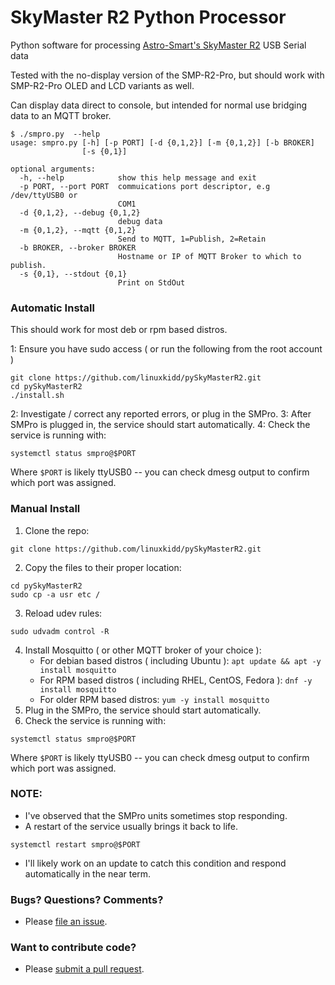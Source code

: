 # SkyMaster R2 Python Processor
Python software for processing [Astro-Smart's SkyMaster R2](http://astro-smart.com/index.php?p=1_26_Computerized-Sky-Master-Pro-System-SMP-R2-PRO) USB Serial data


Tested with the no-display version of the SMP-R2-Pro, but should work with SMP-R2-Pro OLED and LCD variants as well.

Can display data direct to console, but intended for normal use bridging data to an MQTT broker.

```
$ ./smpro.py  --help
usage: smpro.py [-h] [-p PORT] [-d {0,1,2}] [-m {0,1,2}] [-b BROKER]
                [-s {0,1}]

optional arguments:
  -h, --help            show this help message and exit
  -p PORT, --port PORT  commuications port descriptor, e.g /dev/ttyUSB0 or
                        COM1
  -d {0,1,2}, --debug {0,1,2}
                        debug data
  -m {0,1,2}, --mqtt {0,1,2}
                        Send to MQTT, 1=Publish, 2=Retain
  -b BROKER, --broker BROKER
                        Hostname or IP of MQTT Broker to which to publish.
  -s {0,1}, --stdout {0,1}
                        Print on StdOut
```

### Automatic Install
This should work for most deb or rpm based distros.

1: Ensure you have sudo access ( or run the following from the root account )
```
git clone https://github.com/linuxkidd/pySkyMasterR2.git
cd pySkyMasterR2
./install.sh
```
2: Investigate / correct any reported errors, or plug in the SMPro.
3: After SMPro is plugged in, the service should start automatically.
4: Check the service is running with:
```
systemctl status smpro@$PORT
```
Where `$PORT` is likely ttyUSB0 -- you can check dmesg output to confirm which port was assigned.


### Manual Install
1. Clone the repo:
```
git clone https://github.com/linuxkidd/pySkyMasterR2.git
```
2. Copy the files to their proper location:
```
cd pySkyMasterR2
sudo cp -a usr etc /
```
3. Reload udev rules:
```
sudo udvadm control -R
```
4. Install Mosquitto ( or other MQTT broker of your choice ):
    - For debian based distros ( including Ubuntu ):
      `apt update && apt -y install mosquitto`
    - For RPM based distros ( including RHEL, CentOS, Fedora ):
      `dnf -y install mosquitto`
    - For older RPM based distros:
      `yum -y install mosquitto`
5. Plug in the SMPro, the service should start automatically.
6. Check the service is running with:
```
systemctl status smpro@$PORT
```
Where `$PORT` is likely ttyUSB0 -- you can check dmesg output to confirm which port was assigned.

### NOTE:
- I've observed that the SMPro units sometimes stop responding.
- A restart of the service usually brings it back to life.
```
systemctl restart smpro@$PORT
```
- I'll likely work on an update to catch this condition and respond automatically in the near term.

### Bugs?  Questions?  Comments?
- Please [file an issue](https://github.com/linuxkidd/pySkyMasterR2/issues).

### Want to contribute code?
- Please [submit a pull request](https://github.com/linuxkidd/pySkyMasterR2/pulls).
